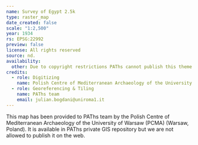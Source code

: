 ```yaml
---
name: Survey of Egypt 2.5k
type: raster_map
date_created: false
scale: "1:2,500"
year: 1934
rs: EPSG:22992
preview: false
license: All rights reserved
source: nd.
availability:
  other: Due to copyright restrictions PAThs cannot publish this theme in the Web. It is availale as a WMS service for PAThs members
credits:
  - role: Digitizing
    name: Polish Centre of Mediterranean Archaeology of the University of Warsaw (PCMA) (Warsaw, Poland)
  - role: Georeferencing & Tiling
    name: PAThs team
    email: julian.bogdani@uniroma1.it
---
```


This map has been provided to PAThs team by the Polish Centre of Mediterranean Archaeology of the University of Warsaw (PCMA) (Warsaw, Poland). It is available in PAThs private GIS repository but we are not allowed to publish it on the web.
